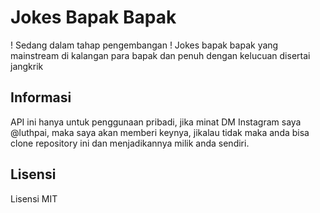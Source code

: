# Jokes Bapak Bapak

! Sedang dalam tahap pengembangan !
Jokes bapak bapak yang mainstream di kalangan para bapak dan penuh dengan kelucuan disertai jangkrik

## Informasi

API ini hanya untuk penggunaan pribadi, jika minat DM Instagram saya @luthpai, maka saya akan memberi keynya, jikalau tidak maka anda bisa clone repository ini dan menjadikannya milik anda sendiri.

## Lisensi

Lisensi MIT
